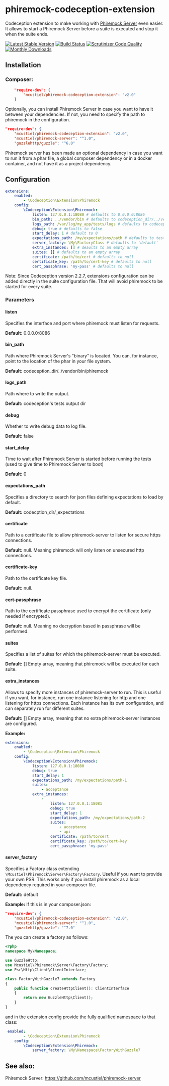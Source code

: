# phiremock-codeception-extension
Codeception extension to make working with [Phiremock Server](https://github.com/mcustiel/phiremock-server) even easier. It allows to start a Phiremock Server before a suite is executed and stop it when the suite ends.

[![Latest Stable Version](https://poser.pugx.org/mcustiel/phiremock-codeception-extension/v/stable)](https://packagist.org/packages/mcustiel/phiremock-codeception-extension)
[![Build Status](https://scrutinizer-ci.com/g/mcustiel/phiremock-codeception-extension/badges/build.png?b=master)](https://scrutinizer-ci.com/g/mcustiel/phiremock-codeception-extension/build-status/master)
[![Scrutinizer Code Quality](https://scrutinizer-ci.com/g/mcustiel/phiremock-codeception-extension/badges/quality-score.png?b=master)](https://scrutinizer-ci.com/g/mcustiel/phiremock-codeception-extension/?branch=master)
[![Monthly Downloads](https://poser.pugx.org/mcustiel/phiremock-codeception-extension/d/monthly)](https://packagist.org/packages/mcustiel/phiremock-codeception-extension)

## Installation

### Composer:

```json
    "require-dev": {
        "mcustiel/phiremock-codeception-extension": "v2.0"
    }
```

Optionally, you can install Phiremock Server in case you want to have it between your dependencies. If not, you need to specify the path to phiremock in the configuration.

```json
"require-dev": {
    "mcustiel/phiremock-codeception-extension": "v2.0",
    "mcustiel/phiremock-server": "^1.0",
    "guzzlehttp/guzzle": "^6.0"
```

Phiremock server has been made an optional dependency in case you want to run it from a phar file, a global composer dependency or in a docker container, and not have it as a project dependency.

## Configuration

```yaml
extensions:
    enabled:
        - \Codeception\Extension\Phiremock
    config:
        \Codeception\Extension\Phiremock:
            listen: 127.0.0.1:18080 # defaults to 0.0.0.0:8086 
            bin_path: ../vendor/bin # defaults to codeception_dir/../vendor/bin 
            logs_path: /var/log/my_app/tests/logs # defaults to codeception's tests output dir
            debug: true # defaults to false
            start_delay: 1 # default to 0
            expectations_path: /my/expectations/path # defaults to tests/_expectations
            server_factory: \My\FactoryClass # defaults to 'default'
            extra_instances: [] # deaults to an empty array
            suites: [] # defaults to an empty array
            certificate: /path/to/cert # defaults to null
            certificate_key: /path/to/cert-key # defaults to null
            cert_passphrase: 'my-pass' # defaults to null
```
Note: Since Codeception version 2.2.7, extensions configuration can be added directly in the suite configuration file. That will avoid phiremock to be started for every suite. 

### Parameters

#### listen
Specifies the interface and port where phiremock must listen for requests.

**Default:** 0.0.0.0:8086

#### bin_path
Path where Phiremock Server's "binary" is located. You can, for instance, point to the location of the phar in your file system.

**Default:** codeception_dir/../vendor/bin/phiremock

#### logs_path
Path where to write the output.

**Default:** codeception's tests output dir

#### debug
Whether to write debug data to log file.

**Default:** false

#### start_delay
Time to wait after Phiremock Server is started before running the tests (used to give time to Phiremock Server to boot) 

**Default:** 0

#### expectations_path
Specifies a directory to search for json files defining expectations to load by default.

**Default:** codecption_dir/_expectations

#### certificate
Path to a certificate file to allow phiremock-server to listen for secure https connections. 

**Default:** null. Meaning phiremock will only listen on unsecured http connections.

#### certificate-key
Path to the certificate key file. 

**Default:** null. 

#### cert-passphrase
Path to the certificate passphrase used to encrypt the certificate (only needed if encrypted). 

**Default:** null. Meaning no decryption based in passphrase will be performed.

#### suites
Specifies a list of suites for which the phiremock-server must be executed.

**Default:** [] Empty array, meaning that phiremock will be executed for each suite.

#### extra_instances
Allows to specify more instances of phiremock-server to run. This is useful if you want, for instance, run one instance listening for http and one listening for https connections. Each instance has its own configuration, and can separately run for different suites.

**Default:** [] Empty array, meaning that no extra phiremock-server instances are configured.

**Example:**
```yaml
extensions:
    enabled:
        - \Codeception\Extension\Phiremock
    config:
        \Codeception\Extension\Phiremock:
            listen: 127.0.0.1:18080  
            debug: true 
            start_delay: 1
            expectations_path: /my/expectations/path-1 
            suites: 
                - acceptance
            extra_instances: 
                - 
                    listen: 127.0.0.1:18081
                    debug: true
                    start_delay: 1
                    expectations_path: /my/expectations/path-2
                    suites:
                        - acceptance
                        - api
                    certificate: /path/to/cert
                    certificate_key: /path/to/cert-key 
                    cert_passphrase: 'my-pass' 
```

#### server_factory
Specifies a Factory class extending `\Mcustiel\Phiremock\Server\Factory\Factory`. Useful if you want to provide your own PSR. This works only if you install phiremock as a local dependency required in your composer file.

**Default:** default

**Example:**
If this is in your composer.json:

```json
"require-dev": {
    "mcustiel/phiremock-codeception-extension": "v2.0",
    "mcustiel/phiremock-server": "^1.0",
    "guzzlehttp/guzzle": "^7.0"
```

The you can create a factory as follows:

```php
<?php
namespace My\Namespace;

use GuzzleHttp;
use Mcustiel\Phiremock\Server\Factory\Factory;
use Psr\Http\Client\ClientInterface;

class FactoryWithGuzzle7 extends Factory
{
    public function createHttpClient(): ClientInterface
    {
        return new GuzzleHttp\Client();
    }
}
```

and in the extension config provide the fully qualified namespace to that class:

```yaml
 enabled:
        - \Codeception\Extension\Phiremock
    config:
        \Codeception\Extension\Phiremock:
            server_factory: \My\Namespace\FactoryWithGuzzle7
```

## See also:

Phiremock Server: https://github.com/mcustiel/phiremock-server
